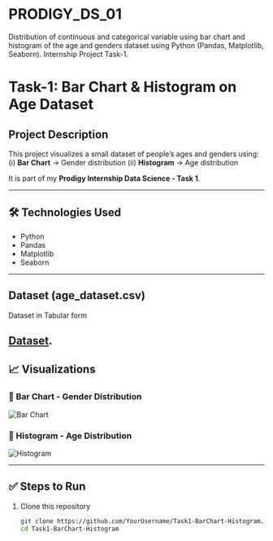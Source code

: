 # PRODIGY_DS_01
Distribution of continuous and categorical variable using bar chart and histogram of the age and genders dataset using Python (Pandas, Matplotlib, Seaborn). Internship Project Task-1.

# Task-1: Bar Chart & Histogram on Age Dataset

## Project Description
This project visualizes a small dataset of people’s ages and genders using:
(i) **Bar Chart** → Gender distribution
(ii) **Histogram** → Age distribution  

It is part of my **Prodigy Internship Data Science - Task 1**.

---

## 🛠️ Technologies Used
- Python
- Pandas
- Matplotlib
- Seaborn

---

## Dataset (age_dataset.csv)
Dataset in Tabular form

[Dataset](https://1drv.ms/x/c/3caa0aa167fc94a7/EUzhMXB39oNPqRkXzZqM3kQBTimwknmhS6PR3Ef2R9KLTA?e=9VmtC2).
---

## 📈 Visualizations

### 🔹 Bar Chart - Gender Distribution
![Bar Chart](images/bar_chart.png)

### 🔹 Histogram - Age Distribution
![Histogram](images/histogram.png)

---

## ✅ Steps to Run
1. Clone this repository  
   ```bash
   git clone https://github.com/YourUsername/Task1-BarChart-Histogram.git
   cd Task1-BarChart-Histogram
